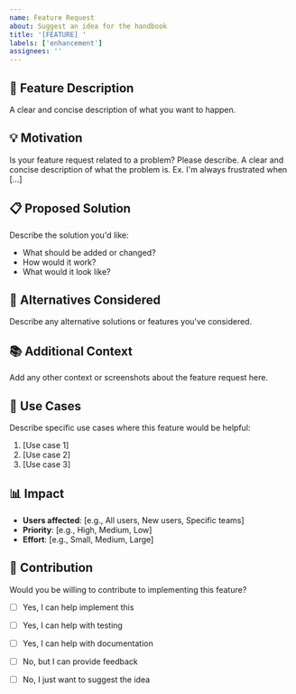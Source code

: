 ```yaml
---
name: Feature Request
about: Suggest an idea for the handbook
title: '[FEATURE] '
labels: ['enhancement']
assignees: ''
---
```


## 🚀 Feature Description
A clear and concise description of what you want to happen.

## 💡 Motivation
Is your feature request related to a problem? Please describe.
A clear and concise description of what the problem is. Ex. I'm always frustrated when [...]

## 📋 Proposed Solution
Describe the solution you'd like:
- What should be added or changed?
- How would it work?
- What would it look like?

## 🔄 Alternatives Considered
Describe any alternative solutions or features you've considered.

## 📚 Additional Context
Add any other context or screenshots about the feature request here.

## 🎯 Use Cases
Describe specific use cases where this feature would be helpful:
1. [Use case 1]
2. [Use case 2]
3. [Use case 3]

## 📊 Impact
- **Users affected**: [e.g., All users, New users, Specific teams]
- **Priority**: [e.g., High, Medium, Low]
- **Effort**: [e.g., Small, Medium, Large]

## 🤝 Contribution
Would you be willing to contribute to implementing this feature?
- [ ] Yes, I can help implement this
- [ ] Yes, I can help with testing
- [ ] Yes, I can help with documentation
- [ ] No, but I can provide feedback
- [ ] No, I just want to suggest the idea

